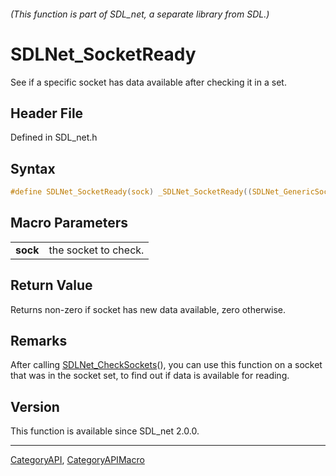 ###### (This function is part of SDL_net, a separate library from SDL.)
# SDLNet_SocketReady

See if a specific socket has data available after checking it in a set.

## Header File

Defined in SDL_net.h

## Syntax

```c
#define SDLNet_SocketReady(sock) _SDLNet_SocketReady((SDLNet_GenericSocket)(sock))
```

## Macro Parameters

|              |                      |
| ------------ | -------------------- |
| **sock**     | the socket to check. |

## Return Value

Returns non-zero if socket has new data available, zero otherwise.

## Remarks

After calling [SDLNet_CheckSockets](SDLNet_CheckSockets)(), you can use
this function on a socket that was in the socket set, to find out if data
is available for reading.

## Version

This function is available since SDL_net 2.0.0.

----
[CategoryAPI](CategoryAPI), [CategoryAPIMacro](CategoryAPIMacro)

